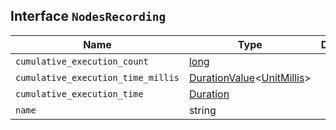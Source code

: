 ## Interface `NodesRecording`

| Name | Type | Description |
| - | - | - |
| `cumulative_execution_count` | [long](./long.md) | &nbsp; |
| `cumulative_execution_time_millis` | [DurationValue](./DurationValue.md)<[UnitMillis](./UnitMillis.md)> | &nbsp; |
| `cumulative_execution_time` | [Duration](./Duration.md) | &nbsp; |
| `name` | string | &nbsp; |
